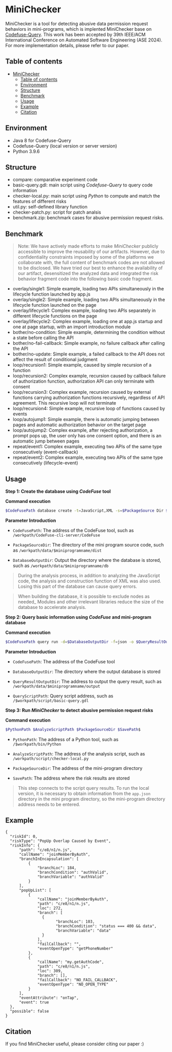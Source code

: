 # MiniChecker

MiniChecker is a tool for detecting abusive data permission request behaviors in mini-programs, which is implented MiniChecker base on [Codefuse-Query](https://github.com/codefuse-ai/CodeFuse-Query). This work has been accepted by 39th IEEE/ACM International Conference on Automated Software Engineering (ASE 2024). For more implementation details, please refer to our paper.

## Table of contents

- [MiniChecker](#minichecker)
  - [Table of contents](#table-of-contents)
  - [Environment](#environment)
  - [Structure](#structure)
  - [Benchmark](#benchmark)
  - [Usage](#usage)
  - [Example](#example)
  - [Citation](#citation)

## Environment
* Java 8 for Codefuse-Query
* Codefuse-Query (local version or server version)
* Python 3.9.6

## Structure
* compare: comparative experiment code
* basic-query.gdl:  main script using *Codefuse-Query* to query code information
* checker-local.py: main script using *Python* to compute and match the features of different risks
* util.py: self-defined library function
* checker-patch.py: script for patch analsis
* benchmark.zip: benchmark cases for abusive permission request risks. 

## Benchmark

> Note: We have actively made efforts to make *MiniChecker* publicly accessible to improve the reusability of our artifacts. However, due to confidentiality constraints imposed by some of the platforms we collaborate with, the full content of benchmark codes are not allowed to be disclosed. We have tried our best to enhance the availability of our artifact, desensitized the analyzed data and integrated the risk behavior fragment code into the following basic code fragment.

* overlay/single1: Simple example, loading two APIs simultaneously in the lifecycle function launched by app.js
* overlay/single2: Simple example, loading two APIs simultaneously in the lifecycle function launched on the page
* overlay/lifecycle1: Complex example, loading two APIs separately in different lifecycle functions on the page
* overlay/lifecycle2: Complex example, loading one at app.js startup and one at page startup, with an import introduction module
* bother/no-condition: Simple example, determining the condition without a state before calling the API
* bother/no-fail-callback: Simple example, no failure callback after calling the API
* bother/no-update: Simple example, a failed callback to the API does not affect the result of conditional judgment
* loop/recursion1: Simple example, caused by simple recursion of a function
* loop/recursion2: Complex example, recursion caused by callback failure of authorization function, authorization API can only terminate with consent
* loop/recursion3: Complex example, recursion caused by external functions carrying authorization functions recursively, regardless of API agreement. This recursive loop will not terminate
* loop/recursion4: Simple example, recursive loop of functions caused by events
* loop/autojump1: Simple example, there is automatic jumping between pages and automatic authorization behavior on the target page
* loop/autojump2: Complex example, after rejecting authorization, a prompt pops up, the user only has one consent option, and there is an automatic jump between pages
* repeat/event1: Complex example, executing two APIs of the same type consecutively (event-callback) 
* repeat/event2: Complex example, executing two APIs of the same type consecutively (lifecycle-event)

## Usage

**Step 1: Create the database using *CodeFuse* tool**

**Command execution**

```bash
$CodeFusePath database create -t=JavaScript,XML -s=$PackageSource Dir $-log=ALL $DatabaseOutputDir
```

**Parameter Introduction**

* `CodeFusePath`: The address of the CodeFuse tool, such as `/workpath/CodeFuse-cli-server/CodeFuse`

* `PackageSourceDir`: The directory of the mini program source code, such as `/workpath/data/$miniprogramname/dist`

* `DatabaseOutputDir`: Output the directory where the database is stored, such as `/workpath/data/$miniprogramname/db`

> During the analysis process, in addition to analyzing the JavaScript code, the analysis and construction function of XML was also used. Losing this part of the database can cause query errors.

> When building the database, it is possible to exclude nodes as needed_ Modules and other irrelevant libraries reduce the size of the database to accelerate analysis.



**Step 2: Query basic information using *CodeFuse* and mini-program database**

**Command execution**

```bash
$CodeFusePath query run -d=$DatabaseOutputDir -f=json -o $QueryResultOutputDir $QueryScriptPath
```

**Parameter Introduction**

* `CodeFusePath`: The address of the CodeFuse tool

* `DatabaseOutputDir`: The directory where the output database is stored

* `QueryResultOutputDir`: The address to output the query result, such as `/workpath/data/$miniprogramname/output`

* `QueryScriptPath`: Query script address, such as `/$workpath/script/basic-query.gdl`


**Step 3: Run *MiniChecker* to detect abusive permission request risks**

**Command execution**

```bash
$PythonPath $AnalyzeScriptPath $PackageSourceDir $SavePath$
```

* `PythonPath`: The address of a Python tool, such as `/$workpath/bin/Python`

* `AnalyzeScriptPath`: The address of the analysis script, such as `/workpath/script/checker-local.py`

* `PackageSourceDir`: The address of the mini-program directory

* `SavePath`: The address where the risk results are stored

> This step connects to the script query results. To run the local version, it is necessary to obtain information from the `app.json` directory in the mini program directory, so the mini-program directory address needs to be entered. 



## Example

```
{
  "riskId": 0,
  "riskType": "PopUp Overlap Caused by Event",
  "riskInfo": {
      "path": "c/e8/n1/n.js",
      "callName": "joinMemberByAuth",
      "branchInEncapsulation": [
          {
              "branchLoc": 184,
              "branchCondition": "authValid",
              "branchVariable": "authValid"
          }
      ],
      "popUpList": [
          {
              "callName": "joinMemberByAuth",
              "path": "c/e8/n1/n.js",
              "loc": 272,
              "branch": [
                {
                      "branchLoc": 103,
                      "branchCondition": "status === 400 && data",
                      "branchVariable": "data"
                }
              ],
              "failCallback": "",
              "eventOpenType": "getPhoneNumber"
          },
          {
              "callName": "my.getAuthCode",
              "path": "c/e8/n1/n.js",
              "loc": 309,
              "branch": [],
              "failCallback": "NO_FAIL_CALLBACK",
              "eventOpenType": "NO_OPEN_TYPE"
          }
      ],
      "eventAttribute": "onTap",
      "event": true
  },
  "possible": false
}

```


## Citation

If you find MiniChecker useful, please consider citing our paper :)

  
